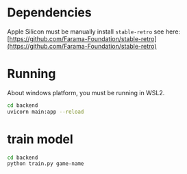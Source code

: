 
# Dependencies

Apple Silicon must be manually install `stable-retro` see here: [https://github.com/Farama-Foundation/stable-retro](https://github.com/Farama-Foundation/stable-retro)

# Running

About windows platform, you must be running in WSL2.

```bash
cd backend
uvicorn main:app --reload
```

# train model

```bash
cd backend
python train.py game-name
```
